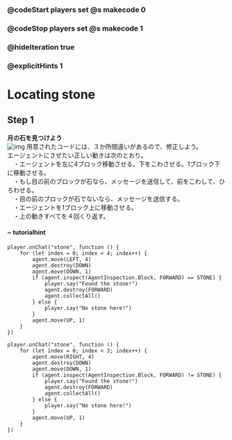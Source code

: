 ### @codeStart players set @s makecode 0
### @codeStop players set @s makecode 1

### @hideIteration true 
### @explicitHints 1


# Locating stone 

## Step 1
**月の石を見つけよう**  
![img](https://teck89.xsrv.jp/MEE_tutorial/img/fun_2_3_1.png)
用意されたコードには、３か所間違いがあるので、修正しよう。  
エージェントにさせたい正しい動きは次のとおり。  
　・エージェントを左に4ブロック移動させる。下をこわさせる。1ブロック下に移動させる。  
　・もし目の前のブロックが石なら、メッセージを送信して、前をこわして、ひろわせる。  
　・目の前のブロックが石でないなら、メッセージを送信する。  
　・エージェントを1ブロック上に移動させる。  
　・上の動きすべてを４回くり返す。  


#### ~ tutorialhint 
```blocks
player.onChat("stone", function () {
    for (let index = 0; index < 4; index++) {
        agent.move(LEFT, 4)
        agent.destroy(DOWN)
        agent.move(DOWN, 1)
        if (agent.inspect(AgentInspection.Block, FORWARD) == STONE) {
            player.say("Found the stone!")
            agent.destroy(FORWARD)
            agent.collectAll()
        } else {
            player.say("No stone here!")
        }
        agent.move(UP, 1)
    }
})
```

```template
player.onChat("stone", function () {
    for (let index = 0; index < 3; index++) {
        agent.move(RIGHT, 4)
        agent.destroy(DOWN)
        agent.move(DOWN, 1)
        if (agent.inspect(AgentInspection.Block, FORWARD) != STONE) {
            player.say("Found the stone!")
            agent.destroy(FORWARD)
            agent.collectAll()
        } else {
            player.say("No stone here!")
        }
        agent.move(UP, 1)
    }
})
```